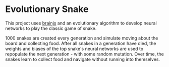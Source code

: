 # Evolutionary Snake

This project uses [brainjs](https://brain.js.org/#/) and an evolutionary algorithm to develop neural networks to play the classic game of snake.

1000 snakes are created every generation and simulate moving about the board and collecting food. After all snakes in a generation have died, the weights and biases of the top snake's neural networks are used to repopulate the next generation - with some random mutation. Over time, the snakes learn to collect food and navigate without running into themselves.
